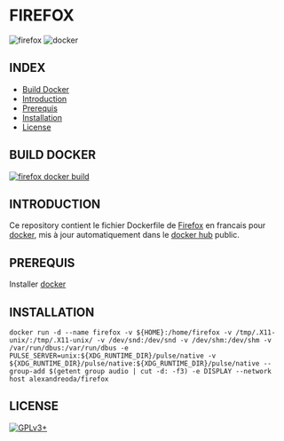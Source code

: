 # FIREFOX

![firefox](https://raw.githubusercontent.com/oda-alexandre/firefox/master/img/logo-firefox.png) ![docker](https://raw.githubusercontent.com/oda-alexandre/firefox/master/img/logo-docker.png)


## INDEX

- [Build Docker](#BUILD)
- [Introduction](#INTRODUCTION)
- [Prerequis](#PREREQUIS)
- [Installation](#INSTALLATION)
- [License](#LICENSE)


## BUILD DOCKER

[![firefox docker build](https://img.shields.io/docker/build/alexandreoda/firefox.svg)](https://hub.docker.com/r/alexandreoda/firefox)


## INTRODUCTION

Ce repository contient le fichier Dockerfile de [Firefox](https://www.mozilla.org/en-US/firefox/new/) en francais pour [docker](https://www.docker.com), mis à jour automatiquement dans le [docker hub](https://hub.docker.com/r/alexandreoda/firefox/) public.


## PREREQUIS

Installer [docker](https://www.docker.com)


## INSTALLATION

```
docker run -d --name firefox -v ${HOME}:/home/firefox -v /tmp/.X11-unix/:/tmp/.X11-unix/ -v /dev/snd:/dev/snd -v /dev/shm:/dev/shm -v /var/run/dbus:/var/run/dbus -e PULSE_SERVER=unix:${XDG_RUNTIME_DIR}/pulse/native -v ${XDG_RUNTIME_DIR}/pulse/native:${XDG_RUNTIME_DIR}/pulse/native --group-add $(getent group audio | cut -d: -f3) -e DISPLAY --network host alexandreoda/firefox
```


## LICENSE

[![GPLv3+](http://gplv3.fsf.org/gplv3-127x51.png)](https://github.com/oda-alexandre/firefox/blob/master/LICENSE)
